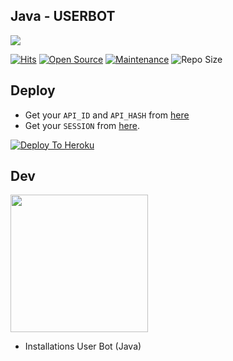 ##    Java - USERBOT

<img align="center" src="https://telegra.ph/file/58f9688bddd81d38ffe32.jpg" />

[![Hits](https://hits.seeyoufarm.com/api/count/incr/badge.svg?url=https%3A%2F%2Fgithub.com%2FANL0KE%2FICSS&count_bg=%2379C83D&title_bg=%23555555&icon=&icon_color=%23E7E7E7&title=hits&edge_flat=false)](https://github.com/ANL0KE/ICSS)
[![Open Source](https://badges.frapsoft.com/os/v2/open-source.png?v=103)](https://github.com/ellerbrock/open-source-badges/)
[![Maintenance](https://img.shields.io/badge/Maintained%3F-yes-green?&style=flat-square)](https://GitHub.com/ANL0KE/ICSS/graphs/commit-activity) 
![Repo Size](https://img.shields.io/github/repo-size/sandy1709/catuserbot?&style=flat-square&logo=github)


## Deploy

- Get your `API_ID` and `API_HASH` from [here](https://my.telegram.org/)    
- Get your `SESSION` from [here](https://repl.it/@/#main.py).

[![Deploy To Heroku](https://www.herokucdn.com/deploy/button.svg)](https://dashboard.heroku.com/new?template=https%3A%2F%2Fgithub.com%2FJAI6H%2FICSSBACK)


  
## Dev
   <a href="https://t.me/JAI6H"><img src="https://img.shields.io/badge/Source%20Dev%3F-here-inactive?&style=plastic?&logo=telegram" width=220px></a></p>
 - Installations User Bot (Java)
